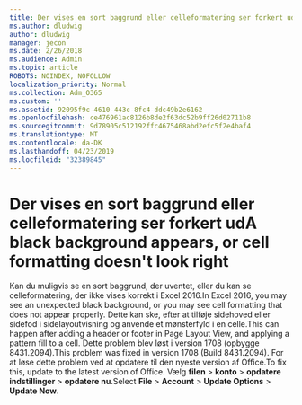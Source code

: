 ```yaml
---
title: Der vises en sort baggrund eller celleformatering ser forkert ud
ms.author: dludwig
author: dludwig
manager: jecon
ms.date: 2/26/2018
ms.audience: Admin
ms.topic: article
ROBOTS: NOINDEX, NOFOLLOW
localization_priority: Normal
ms.collection: Adm_O365
ms.custom: ''
ms.assetid: 92095f9c-4610-443c-8fc4-ddc49b2e6162
ms.openlocfilehash: ce476961ac8126b8de2f63dc52b9ff26d02711b8
ms.sourcegitcommit: 9d78905c512192ffc4675468abd2efc5f2e4baf4
ms.translationtype: MT
ms.contentlocale: da-DK
ms.lasthandoff: 04/23/2019
ms.locfileid: "32389845"
---
```

# <a name="a-black-background-appears-or-cell-formatting-doesnt-look-right"></a><span data-ttu-id="72a48-102">Der vises en sort baggrund eller celleformatering ser forkert ud</span><span class="sxs-lookup"><span data-stu-id="72a48-102">A black background appears, or cell formatting doesn't look right</span></span>

<span data-ttu-id="72a48-103">Kan du muligvis se en sort baggrund, der uventet, eller du kan se celleformatering, der ikke vises korrekt i Excel 2016.</span><span class="sxs-lookup"><span data-stu-id="72a48-103">In Excel 2016, you may see an unexpected black background, or you may see cell formatting that does not appear properly.</span></span> <span data-ttu-id="72a48-104">Dette kan ske, efter at tilføje sidehoved eller sidefod i sidelayoutvisning og anvende et mønsterfyld i en celle.</span><span class="sxs-lookup"><span data-stu-id="72a48-104">This can happen after adding a header or footer in Page Layout View, and applying a pattern fill to a cell.</span></span> <span data-ttu-id="72a48-105">Dette problem blev løst i version 1708 (opbygge 8431.2094).</span><span class="sxs-lookup"><span data-stu-id="72a48-105">This problem was fixed in version 1708 (Build 8431.2094).</span></span> <span data-ttu-id="72a48-106">For at løse dette problem ved at opdatere til den nyeste version af Office.</span><span class="sxs-lookup"><span data-stu-id="72a48-106">To fix this, update to the latest version of Office.</span></span> <span data-ttu-id="72a48-107">Vælg **filen** \> **konto** \> **opdatere indstillinger** \> **opdatere nu**.</span><span class="sxs-lookup"><span data-stu-id="72a48-107">Select **File** \> **Account** \> **Update Options** \> **Update Now**.</span></span>
  

